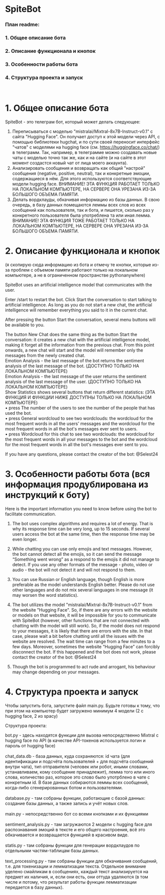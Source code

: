 # SpiteBot
### План readme:
### 1. Общее описание бота
### 2. Описание функционала и кнопок
### 3. Особенности работы бота
### 4. Структура проекта и запуск

<br>

# 1. Общее описание бота
SpiteBot - это телеграм бот, который может делать следующее:

1. Переписываться с моделью "mistralai/Mixtral-8x7B-Instruct-v0.1" с сайта "Hugging Face". Он получает доступ к этой модели через API, с помощью библиотеки hugchat, и по сути своей переносит интерфейс "чатов" с моделями на hugging face (см. https://huggingface.co/chat/) в телеграмм. Так, например, в телеграмме можно создавать новые чаты с моделью точно так же, как и на сайте (и на сайте в этот момент создастся новый чат от лица моего аккаунта).
2. Анализировать сообщения и возвращать как общий "настрой" сообщения (negative, positive, neutral), так и конкретные эмоции, содержащиеся в нём. Для этого используются соответствующие модели hugging face.
ВНИМАНИЕ! ЭТА ФУНКЦИЯ РАБОТАЕТ ТОЛЬКО НА ЛОКАЛЬНОМ КОМПЬЮТЕРЕ, НА СЕРВЕРЕ ОНА УРЕЗАНА ИЗ-ЗА БОЛЬШОГО ОБЪЕМА ПАМЯТИ.
3. Делать вордклауды, обкачивая информацию из базы данных. В свою очередь, в базу данных помещаются леммы всех слов из всех сообщений как пользователя, так и бота, и пишется, сколько раз у конкретного пользователя была употреблена та или иная лемма.
ВНИМАНИЕ! ЭТА ФУНКЦИЯ ТОЖЕ РАБОТАЕТ ТОЛЬКО НА ЛОКАЛЬНОМ КОМПЬЮТЕРЕ, НА СЕРВЕРЕ ОНА УРЕЗАНА ИЗ-ЗА БОЛЬШОГО ОБЪЕМА ПАМЯТИ.

# 2. Описание функционала и кнопок
(я скопирую сюда информацию из бота и отмечу те кнопки, которые из-за проблем с объемом памяти работают только на локальном компьютере, а не в ограниченном пространстве pythonanywhere)

SpiteBot uses an artificial intelligence model that communicates with the user.

Enter /start to restart the bot.
Click Start the conversation to start talking to artificial intelligence. As long as you do not start a new chat, the artificial intelligence will remember everything you said to it in the current chat.

After pressing the button Start the conversation, several menu buttons will be available to you.

The button New Chat does the same thing as the button Start the conversation: it creates a new chat with the artificial intelligence model, making it forget all the information from the previous chat. From this point onwards, a new chat will start and the model will remember only the messages from the newly created chat.<br>
Emotion Analysis - the last message of the bot returns the sentiment analysis of the last message of the bot. (ДОСТУПНО ТОЛЬКО НА ЛОКАЛЬНОМ КОМПЬЮТЕРЕ)<br>
Emotion Analysis - the last message of the user returns the sentiment analysis of the last message of the user. (ДОСТУПНО ТОЛЬКО НА ЛОКАЛЬНОМ КОМПЬЮТЕРЕ)<br>
Show Statistics shows several buttons that return different statistics: (ЭТА ФУНКЦИЯ И ФУНКЦИИ НИЖЕ ДОСТУПНЫ ТОЛЬКО НА ЛОКАЛЬНОМ КОМПЬЮТЕРЕ)<br>
• press The number of the users to see the number of the people that has used the bot.<br>
• press General wordcloud to see two wordclouds: the wordcloud for the most frequent words in all the users' messages and the wordcloud for the most frequent words in all the bot's messages ever sent to users.<br>
• press Wordcloud for this chat to see two wordclouds: the wordcloud for the most frequent words in all your messages to the bot and the wordcloud for the most frequent words in all the bot's messages ever sent to you.<br>

If you have any questions, please contact the creator of the bot: @Selest24

# 3. Особенности работы бота (вся информация продублирована из инструкций к боту)
Here is the important information you need to know before using the bot to facilitate communication.

1. The bot uses complex algorithms and requires a lot of energy. That is why its response time can be very long, up to 15 seconds. If several users access the bot at the same time, then the response time may be even longer.

2. While chatting you can use only emojis and text messages. However, the bot cannot detect all the emojis, so it can send the message “Something went wrong” as a respond to the emojis it did not manage to detect. If you use any other formats of the message - photo, video or audio - the bot will not detect it and will not respond to them.

3. You can use Russian or English language, though English is more preferable as the model understands English better. Please do not use other languages and do not mix several languages in one message (it may worsen the word statistics).

4. The bot utilizes the model "mistralai/Mixtral-8x7B-Instruct-v0.1" from the website "Hugging Face". So, if there are any errors with the website or models on that website, it will be impossible for you to communicate with SpiteBot (however, other functions that are not connected with chatting with the model will still work). So, if the model does not respond to your messages, it is likely that there are errors with the site. In that case, please wait a bit before chatting until all the issues with the website are resolved. The wait time can range from a few minutes to a few days. Moreover, sometimes the website “Hugging Face” can forcibly disconnect the bot. If this happened and the bot does not work, please contact the creator of the bot: @Selest24

5. Though the bot is programmed to act rude and arrogant, his behaviour may change depending on your messages.

# 4. Структура проекта и запуск

Чтобы запустить бота, запустите файл main.py. Будьте готовы к тому, что при этом на компьютер будет загружено минимум 4 модели (2 с hugging face, 2 из spacy)

Структура проекта:
<br>

bot.py - здесь находятся функции для вызова непосредственно Mixtral с hugging face по API (в качестве API-токенов используется логин и пароль от hugging face)<br><br>
chat_data.db - база данных, куда сохраняются: id чата (для идентификации и подсчёта пользователей + для подсчёта сообщений внутри чата), тип отправителя (человек или робот, иными словами, устанавливаем, кому сообщение принадлежит), лемма того или иного слова, количество раз, которое это слово было употрблено в чате с конкретным id. В базе данных собираются леммы всех сообщений, когда-либо сгенерированных ботом и пользователями.<br><br>
database.py - там собраны функции, работающие с базой данных: создание базы данных, а также запись и учёт новых слов.<br><br>
main.py - непосредственно бот со всеми кнопками и их функциями<br><br>
sentiment_analysis.py - там загружаются 2 модели с hugging face для распознавания эмоций в тексте и его общего настроения, всё это обкачивается и возвращается функцией в красивом виде.<br><br>
statis.py - там собраны функции для генерации вордклаудов по отдельными частям-таблицам базы данных.<br><br>
text_processing.py - там собраны функции для обкачивания сообщений, т.е. для токенизации и лемматизации текста. Отдельное внимание уделено смайликам в сообщениях, каждый текст анализируется на предмет их наличия, и, если они есть, они оттуда удаляются (в том числе и потому, что результат работы функции лемматизации передается в базу данных).


